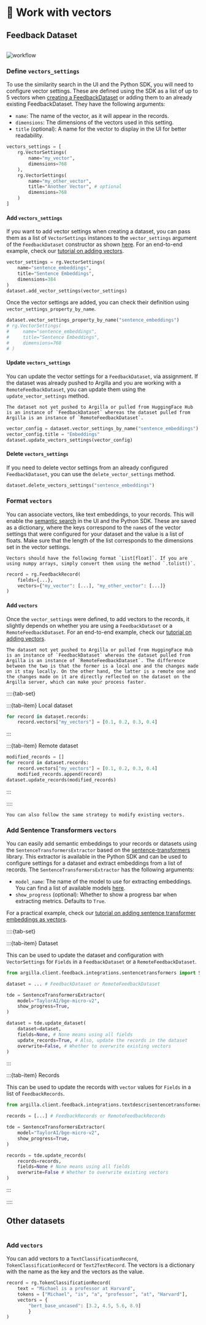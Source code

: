 # 🎫 Work with vectors

## Feedback Dataset

```{include} /_common/feedback_dataset.md
```

![workflow](/_static/tutorials/end2end/base/workflow_vectors.svg)


### Define `vectors_settings`

To use the similarity search in the UI and the Python SDK, you will need to configure vector settings. These are defined using the SDK as a list of up to 5 vectors when [creating a FeedbackDataset](/practical_guides/create_update_dataset/create_dataset) or adding them to an already existing FeedbackDataset. They have the following arguments:

- `name`: The name of the vector, as it will appear in the records.
- `dimensions`: The dimensions of the vectors used in this setting.
- `title` (optional): A name for the vector to display in the UI for better readability.

```python
vectors_settings = [
    rg.VectorSettings(
        name="my_vector",
        dimensions=768
    ),
    rg.VectorSettings(
        name="my_other_vector",
        title="Another Vector", # optional
        dimensions=768
    )
]
```

#### Add `vectors_settings`

If you want to add vector settings when creating a dataset, you can pass them as a list of `VectorSettings` instances to the `vector_settings` argument of the `FeedbackDataset` constructor as shown [here](/practical_guides/create_update_dataset/create_dataset.md#create-the-dataset).
For an end-to-end example, check our [tutorial on adding vectors](/tutorials_and_integrations/tutorials/feedback/end2end_examples/add-vectors-004.ipynb).

```python
vector_settings = rg.VectorSettings(
    name="sentence_embeddings",
    title="Sentence Embeddings",
    dimensions=384
)
dataset.add_vector_settings(vector_settings)
```

Once the vector settings are added, you can check their definition using `vector_settings_property_by_name`.

```python
dataset.vector_settings_property_by_name("sentence_embeddings")
# rg.VectorSettings(
#     name="sentence_embeddings",
#     title="Sentence Embeddings",
#     dimensions=768
# )
```

#### Update `vectors_settings`

You can update the vector settings for a `FeedbackDataset`, via assignment. If the dataset was already pushed to Argilla and you are working with a `RemoteFeedbackDataset`, you can update them using the `update_vector_settings` method.

```{note}
The dataset not yet pushed to Argilla or pulled from HuggingFace Hub is an instance of `FeedbackDataset` whereas the dataset pulled from Argilla is an instance of `RemoteFeedbackDataset`.
```

```python
vector_config = dataset.vector_settings_by_name("sentence_embeddings")
vector_config.title = "Embeddings"
dataset.update_vectors_settings(vector_config)
```

#### Delete `vectors_settings`

If you need to delete vector settings from an already configured `FeedbackDataset`, you can use the `delete_vector_settings` method.

```python
dataset.delete_vectors_settings("sentence_embeddings")
```

### Format `vectors`
You can associate vectors, like text embeddings, to your records. This will enable the [semantic search](filter_dataset.md#semantic-search) in the UI and the Python SDK. These are saved as a dictionary, where the keys correspond to the `name`s of the vector settings that were configured for your dataset and the value is a list of floats. Make sure that the length of the list corresponds to the dimensions set in the vector settings.

```{hint}
Vectors should have the following format `List[float]`. If you are using numpy arrays, simply convert them using the method `.tolist()`.
```

```python
record = rg.FeedbackRecord(
    fields={...},
    vectors={"my_vector": [...], "my_other_vector": [...]}
)
```

#### Add `vectors`

Once the `vector_settings` were defined, to add vectors to the records, it slightly depends on whether you are using a `FeedbackDataset` or a `RemoteFeedbackDataset`. For an end-to-end example, check our [tutorial on adding vectors](/tutorials_and_integrations/tutorials/feedback/end2end_examples/add-vectors-004.ipynb).

```{note}
The dataset not yet pushed to Argilla or pulled from HuggingFace Hub is an instance of `FeedbackDataset` whereas the dataset pulled from Argilla is an instance of `RemoteFeedbackDataset`. The difference between the two is that the former is a local one and the changes made on it stay locally. On the other hand, the latter is a remote one and the changes made on it are directly reflected on the dataset on the Argilla server, which can make your process faster.
```

::::{tab-set}

:::{tab-item} Local dataset
```python
for record in dataset.records:
    record.vectors["my_vectors"] = [0.1, 0.2, 0.3, 0.4]
```
:::

:::{tab-item} Remote dataset
```python
modified_records = []
for record in dataset.records:
    record.vectors["my_vectors"] = [0.1, 0.2, 0.3, 0.4]
    modified_records.append(record)
dataset.update_records(modified_records)
```
:::

::::

```{note}
You can also follow the same strategy to modify existing vectors.
```

### Add Sentence Transformers `vectors`

You can easily add semantic embeddings to your records or datasets using the `SentenceTransformersExtractor` based on the [sentence-transformers](https://sbert.net/) library. This extractor is available in the Python SDK and can be used to configure settings for a dataset and extract embeddings from a list of records. The `SentenceTransformersExtractor` has the following arguments:

- `model_name`: The name of the model to use for extracting embeddings. You can find a list of available models [here](https://www.sbert.net/docs/pretrained_models.html).
- `show_progress` (optional): Whether to show a progress bar when extracting metrics. Defaults to `True`.

For a practical example, check our [tutorial on adding sentence transformer embeddings as vectors](/tutorials_and_integrations/integrations/add_sentence_transformers_embeddings_as_vectors.ipynb).

::::{tab-set}

:::{tab-item} Dataset

This can be used to update the dataset and configuration with `VectorSettings` for `Fields` in a `FeedbackDataset` or a `RemoteFeedbackDataset`.

```python
from argilla.client.feedback.integrations.sentencetransformers import SentenceTransformersExtractor

dataset = ... # FeedbackDataset or RemoteFeedbackDataset

tde = SentenceTransformersExtractor(
    model="TaylorAI/bge-micro-v2",
    show_progress=True,
)

dataset = tde.update_dataset(
    dataset=dataset,
    fields=None, # None means using all fields
    update_records=True, # Also, update the records in the dataset
    overwrite=False, # Whether to overwrite existing vectors
)
```
:::

:::{tab-item} Records

This can be used to update the records with `vector` values for `Fields` in a list of `FeedbackRecords`.

```python
from argilla.client.feedback.integrations.textdescrisentencetransformersptives import SentenceTransformersExtractor

records = [...] # FeedbackRecords or RemoteFeedbackRecords

tde = SentenceTransformersExtractor(
    model="TaylorAI/bge-micro-v2",
    show_progress=True,
)

records = tde.update_records(
    records=records,
    fields=None # None means using all fields
    overwrite=False # Whether to overwrite existing vectors
)
```

:::

::::

## Other datasets

```{include} /_common/other_datasets.md
```

### Add `vectors`

You can add vectors to a `TextClassificationRecord`, `TokenClassificationRecord` or `Text2TextRecord`. The vectors is a dictionary with the name as the key and the vectors as the value.

```python
record = rg.TokenClassificationRecord(
    text = "Michael is a professor at Harvard",
    tokens = ["Michael", "is", "a", "professor", "at", "Harvard"],
    vectors = {
        "bert_base_uncased": [3.2, 4.5, 5.6, 8.9]
        }
)

```
